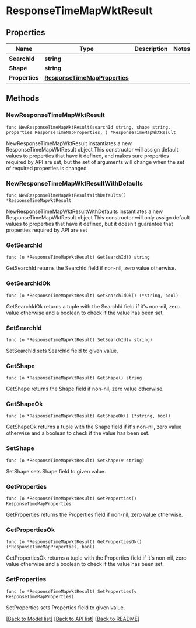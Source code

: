 # ResponseTimeMapWktResult

## Properties

Name | Type | Description | Notes
------------ | ------------- | ------------- | -------------
**SearchId** | **string** |  | 
**Shape** | **string** |  | 
**Properties** | [**ResponseTimeMapProperties**](ResponseTimeMapProperties.md) |  | 

## Methods

### NewResponseTimeMapWktResult

`func NewResponseTimeMapWktResult(searchId string, shape string, properties ResponseTimeMapProperties, ) *ResponseTimeMapWktResult`

NewResponseTimeMapWktResult instantiates a new ResponseTimeMapWktResult object
This constructor will assign default values to properties that have it defined,
and makes sure properties required by API are set, but the set of arguments
will change when the set of required properties is changed

### NewResponseTimeMapWktResultWithDefaults

`func NewResponseTimeMapWktResultWithDefaults() *ResponseTimeMapWktResult`

NewResponseTimeMapWktResultWithDefaults instantiates a new ResponseTimeMapWktResult object
This constructor will only assign default values to properties that have it defined,
but it doesn't guarantee that properties required by API are set

### GetSearchId

`func (o *ResponseTimeMapWktResult) GetSearchId() string`

GetSearchId returns the SearchId field if non-nil, zero value otherwise.

### GetSearchIdOk

`func (o *ResponseTimeMapWktResult) GetSearchIdOk() (*string, bool)`

GetSearchIdOk returns a tuple with the SearchId field if it's non-nil, zero value otherwise
and a boolean to check if the value has been set.

### SetSearchId

`func (o *ResponseTimeMapWktResult) SetSearchId(v string)`

SetSearchId sets SearchId field to given value.


### GetShape

`func (o *ResponseTimeMapWktResult) GetShape() string`

GetShape returns the Shape field if non-nil, zero value otherwise.

### GetShapeOk

`func (o *ResponseTimeMapWktResult) GetShapeOk() (*string, bool)`

GetShapeOk returns a tuple with the Shape field if it's non-nil, zero value otherwise
and a boolean to check if the value has been set.

### SetShape

`func (o *ResponseTimeMapWktResult) SetShape(v string)`

SetShape sets Shape field to given value.


### GetProperties

`func (o *ResponseTimeMapWktResult) GetProperties() ResponseTimeMapProperties`

GetProperties returns the Properties field if non-nil, zero value otherwise.

### GetPropertiesOk

`func (o *ResponseTimeMapWktResult) GetPropertiesOk() (*ResponseTimeMapProperties, bool)`

GetPropertiesOk returns a tuple with the Properties field if it's non-nil, zero value otherwise
and a boolean to check if the value has been set.

### SetProperties

`func (o *ResponseTimeMapWktResult) SetProperties(v ResponseTimeMapProperties)`

SetProperties sets Properties field to given value.



[[Back to Model list]](../README.md#documentation-for-models) [[Back to API list]](../README.md#documentation-for-api-endpoints) [[Back to README]](../README.md)


